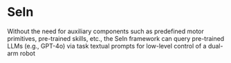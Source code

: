 # SeIn
Without the need for auxiliary components such as predefined motor primitives, pre-trained skills, etc., the SeIn framework can query pre-trained LLMs (e.g., GPT-4o) via task textual prompts for low-level control of a dual-arm robot
